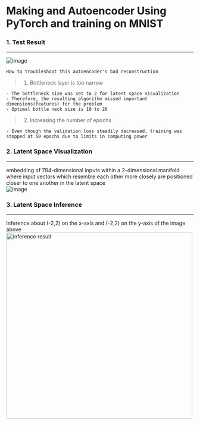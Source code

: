 Making and Autoencoder Using PyTorch and training on MNIST
===

### 1. Test Result  
---
![image](https://user-images.githubusercontent.com/90584177/183294244-61d7b820-24de-4cf1-8eff-de5a94fb7c6d.png)

```How to troubleshoot this autoencoder's bad reconstruction```

> 1. Bottleneck layer is too narrow

    - The bottleneck size was set to 2 for latent space visualization
    - Therefore, the resulting algorithm missed important dimensions(features) for the problem
    - Optimal bottle neck size is 10 to 20

> 2. Increasing the number of epochs
    
    - Even though the validation loss steadily decreased, training was stopped at 50 epochs due to limits in computing power


### 2. Latent Space Visualization 
---
embedding of 784-dimensional inputs within a 2-dimensional manifold   
where input vectors which resemble each other more closely are positioned closer to one another in the latent space  
![image](https://user-images.githubusercontent.com/90584177/183295267-7ab177fd-6354-4613-bdc2-f4d40e79febe.png)


### 3. Latent Space Inference
---
Inference about (-2,2) on the x-axis and (-2,2) on the y-axis of the image above
<img src="https://user-images.githubusercontent.com/90584177/183295550-5f7c6869-70e5-49aa-921d-2fcdfa500826.png" width="500px" height="500px" title="inference result"></img>

